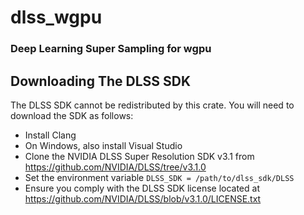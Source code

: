 # dlss_wgpu
### Deep Learning Super Sampling for wgpu

## Downloading The DLSS SDK
The DLSS SDK cannot be redistributed by this crate. You will need to download the SDK as follows:
* Install Clang
* On Windows, also install Visual Studio
* Clone the NVIDIA DLSS Super Resolution SDK v3.1 from https://github.com/NVIDIA/DLSS/tree/v3.1.0
* Set the environment variable `DLSS_SDK = /path/to/dlss_sdk/DLSS`
* Ensure you comply with the DLSS SDK license located at https://github.com/NVIDIA/DLSS/blob/v3.1.0/LICENSE.txt
